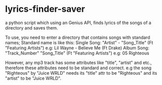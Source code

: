 # lyrics-finder-saver
a python script which using an Genius API, finds lyrics of the songs of a directory and saves them.

To use, you need to enter a directory that contains songs with standard names; Standard name is like this:
Single Song:
  "Artist" - "Song_Title" (Ft "Featuring Artists")
  e.g:
  Lil Wayne - Believe Me (Ft Drake)
Album Song:
  "Track_Number" "Song_Title" (Ft "Featuring Artists")
  e.g:
  05 Righteous

However, any mp3 track has some attributes like "title", "artist" and etc., therefore these attributes need to be standard and correct.
e.g the song "Righteous" by "Juice WRLD" needs its "title" attr to be "Righteous" and its "artist" to be "Juice WRLD".
